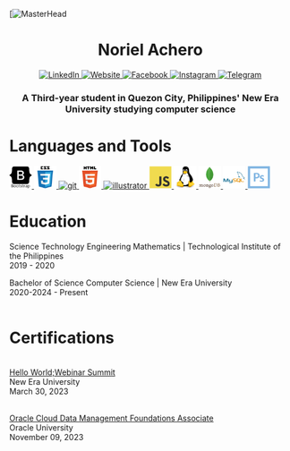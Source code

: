 [![MasterHead](https://media.licdn.com/dms/image/D5616AQEEBvvWzKbwLw/profile-displaybackgroundimage-shrink_350_1400/0/1677686100286?e=1704931200&v=beta&t=0PLudacw_geXp5wnpmqDWMYJNa5cNgl7rUtHUUWuIkk)
<h1 align="center">Noriel Achero</h1>

<p align="center">
    <a href="www.linkedin.com/in/raymond-christopher-deguia-09b06a266">
        <img src="https://img.shields.io/badge/linkedin-%230077B5.svg?style=for-the-badge&logo=linkedin&logoColor=white" alt="LinkedIn">
    </a>
    <a href="raymond.deguia@neu.edu.ph">
        <img src="https://img.shields.io/badge/Gmail-D14836?style=for-the-badge&logo=gmail&logoColor=white" alt="Website">
    </a>
    <a href="https://www.facebook.com/Rrdeguia">
        <img src="https://img.shields.io/badge/Facebook-%231877F2.svg?style=for-the-badge&logo=Facebook&logoColor=white" alt="Facebook">
    </a>
    <a href="https://instagram.com/rrdeguia?igshid=NzZlODBkYWE4Ng==">
        <img src="https://img.shields.io/badge/Instagram-%23E4405F.svg?style=for-the-badge&logo=Instagram&logoColor=white" alt="Instagram">
    </a>
    <a href="https://t.me/Raymonddeguia">
        <img src="https://img.shields.io/badge/Telegram-2CA5E0?style=for-the-badge&logo=telegram&logoColor=white" alt="Telegram">
    </a>
</p>





<h3 align="center">A Third-year student in Quezon City, Philippines' New Era University studying computer science</h3>


<h1 align="left">Languages and Tools</h1>
<p align="left"> <a href="https://getbootstrap.com" target="_blank" rel="noreferrer"> <img src="https://raw.githubusercontent.com/devicons/devicon/master/icons/bootstrap/bootstrap-plain-wordmark.svg" alt="bootstrap" width="40" height="40"/> </a> <a href="https://www.w3schools.com/css/" target="_blank" rel="noreferrer"> <img src="https://raw.githubusercontent.com/devicons/devicon/master/icons/css3/css3-original-wordmark.svg" alt="css3" width="40" height="40"/> </a> <a href="https://git-scm.com/" target="_blank" rel="noreferrer"> <img src="https://www.vectorlogo.zone/logos/git-scm/git-scm-icon.svg" alt="git" width="40" height="40"/> </a> <a href="https://www.w3.org/html/" target="_blank" rel="noreferrer"> <img src="https://raw.githubusercontent.com/devicons/devicon/master/icons/html5/html5-original-wordmark.svg" alt="html5" width="40" height="40"/> </a> <a href="https://www.adobe.com/in/products/illustrator.html" target="_blank" rel="noreferrer"> <img src="https://www.vectorlogo.zone/logos/adobe_illustrator/adobe_illustrator-icon.svg" alt="illustrator" width="40" height="40"/> </a> <a href="https://developer.mozilla.org/en-US/docs/Web/JavaScript" target="_blank" rel="noreferrer"> <img src="https://raw.githubusercontent.com/devicons/devicon/master/icons/javascript/javascript-original.svg" alt="javascript" width="40" height="40"/> </a> <a href="https://www.linux.org/" target="_blank" rel="noreferrer"> <img src="https://raw.githubusercontent.com/devicons/devicon/master/icons/linux/linux-original.svg" alt="linux" width="40" height="40"/> </a> <a href="https://www.mongodb.com/" target="_blank" rel="noreferrer"> <img src="https://raw.githubusercontent.com/devicons/devicon/master/icons/mongodb/mongodb-original-wordmark.svg" alt="mongodb" width="40" height="40"/> </a> <a href="https://www.mysql.com/" target="_blank" rel="noreferrer"> <img src="https://raw.githubusercontent.com/devicons/devicon/master/icons/mysql/mysql-original-wordmark.svg" alt="mysql" width="40" height="40"/> </a> <a href="https://www.photoshop.com/en" target="_blank" rel="noreferrer"> <img src="https://raw.githubusercontent.com/devicons/devicon/master/icons/photoshop/photoshop-line.svg" alt="photoshop" width="40" height="40"/> </a> </p>

<h1 align="left">Education</h1>
<p align="left">Science Technology Engineering Mathematics | Technological Institute of the Philippines <br>
2019 - 2020 <br></p>
<p align="left">Bachelor of Science Computer Science | New Era University <br>
2020-2024 - Present <br><br></p>

<h1 align="left">Certifications</h1>
<p align ="left"><a href="https://drive.google.com/file/d/1g_byAofzTZNo91yshdFzMzqkJFBV9DEm/view?usp=drive_link" >
            <br>Hello World;Webinar Summit</a> <br>
                   New Era University <br>
                  March 30, 2023 </center></p>
<p align ="left">
<a href="https://brm-certview.oracle.com/ords/certview/ecertificate?ssn=OC4786846&trackId=OCI23AIFCA&key=15bcf06610ccc795085afaaf200a13738fbce111"><br>Oracle Cloud Data Management Foundations Associate</a> <br>
                   Oracle University <br>
                   November 09, 2023 </center></p>
